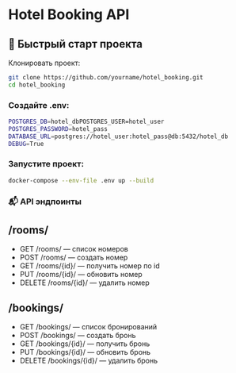 # Hotel Booking API

## 🚀 Быстрый старт проекта

Клонировать проект:
   ```bash
   git clone https://github.com/yourname/hotel_booking.git
   cd hotel_booking
   ```

### Создайте .env:

```bash
POSTGRES_DB=hotel_dbPOSTGRES_USER=hotel_user
POSTGRES_PASSWORD=hotel_pass
DATABASE_URL=postgres://hotel_user:hotel_pass@db:5432/hotel_db
DEBUG=True
```
### Запустите проект:

```bash
docker-compose --env-file .env up --build
```

### 📬 API эндпоинты
## /rooms/
- GET /rooms/ — список номеров
- POST /rooms/ — создать номер
- GET /rooms/{id}/ — получить номер по id
- PUT /rooms/{id}/ — обновить номер
- DELETE /rooms/{id}/ — удалить номер

## /bookings/
- GET /bookings/ — список бронирований
- POST /bookings/ — создать бронь
- GET /bookings/{id}/ — получить бронь
- PUT /bookings/{id}/ — обновить бронь
- DELETE /bookings/{id}/ — удалить бронь
